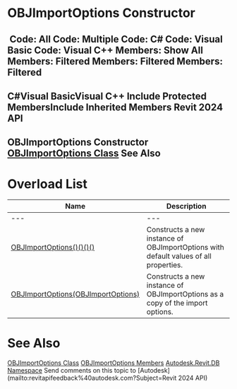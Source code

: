 # OBJImportOptions Constructor

﻿
 Code: All Code: Multiple Code: C# Code: Visual Basic Code: Visual C++  Members: Show All Members: Filtered Members: Filtered Members: Filtered   
---  
C#Visual BasicVisual C++
Include Protected MembersInclude Inherited Members
Revit 2024 API  
---  
OBJImportOptions Constructor   
[OBJImportOptions Class](030954c6-4fe3-9ec0-6be0-0019609769d0.md "OBJImportOptions Class") See Also  
---  
# Overload List
| Name | Description |
| --- | --- |
| --- | --- | --- |
| [OBJImportOptions()()()()](4361b352-a496-9da8-aeb8-067551895ea4.md "OBJImportOptions Constructor") | Constructs a new instance of OBJImportOptions with default values of all properties. |
| [OBJImportOptions(OBJImportOptions)](c22d80b8-c999-95ca-4657-8227a92380a4.md "OBJImportOptions Constructor \(OBJImportOptions\)") | Constructs a new instance of OBJImportOptions as a copy of the import options. |

# See Also
[OBJImportOptions Class](030954c6-4fe3-9ec0-6be0-0019609769d0.md "OBJImportOptions Class")
[OBJImportOptions Members](322e7645-44e0-3a56-19b7-b387c4c40d08.md "OBJImportOptions Members")
[Autodesk.Revit.DB Namespace](87546ba7-461b-c646-cbb1-2cb8f5bff8b2.md "Autodesk.Revit.DB Namespace")
Send comments on this topic to [Autodesk](mailto:revitapifeedback%40autodesk.com?Subject=Revit 2024 API)